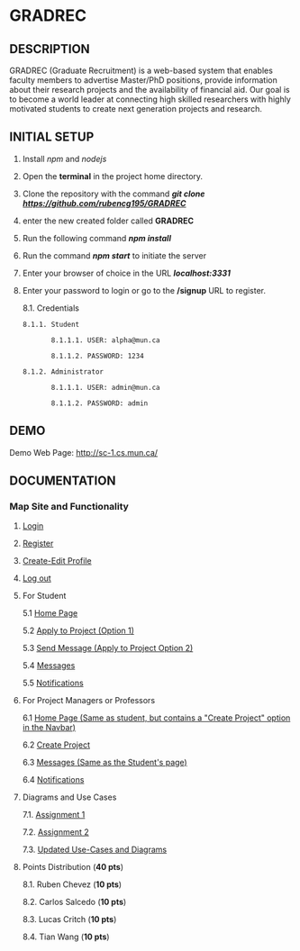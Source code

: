 # GRADREC

## DESCRIPTION

GRADREC (Graduate Recruitment) is a web-based system that enables faculty members to advertise Master/PhD positions, provide information about their research projects and the availability of financial aid.  Our goal is to become a world leader at connecting high skilled researchers with highly motivated students to create next generation projects and research.

## INITIAL SETUP

1. Install *npm* and *nodejs*

2. Open the **terminal** in the project home directory.

3. Clone the repository with the command **_git clone https://github.com/rubencg195/GRADREC_**

4. enter the new created folder called **GRADREC**

5. Run the following command **_npm install_**

6. Run the command **_npm start_** to initiate the server

7. Enter your browser of choice in the URL **_localhost:3331_**

8. Enter your password to login or go to the **/signup** URL to register.

   8.1. Credentials
   
       8.1.1. Student
       
              8.1.1.1. USER: alpha@mun.ca
              
              8.1.1.2. PASSWORD: 1234
     
       8.1.2. Administrator
       
              8.1.1.1. USER: admin@mun.ca
              
              8.1.1.2. PASSWORD: admin       

## DEMO

Demo Web Page: http://sc-1.cs.mun.ca/ 

## DOCUMENTATION

### Map Site and Functionality

1. [Login](SoftwareEngineering/login.md)
2. [Register](SoftwareEngineering/register.md)
3. [Create-Edit Profile](SoftwareEngineering/profile.md)
4. [Log out](SoftwareEngineering/logout.md)
5. For Student

   5.1 [Home Page](SoftwareEngineering/studentHomePage.md)
   
   5.2 [Apply to Project (Option 1)](SoftwareEngineering/applyStudent.md)
   
   5.3 [Send Message (Apply to Project Option 2)](SoftwareEngineering/sendMessage.md)
   
   5.4 [Messages](SoftwareEngineering/messages.md)
   
   5.5 [Notifications](SoftwareEngineering/notifications.md)
   
6. For Project Managers or Professors

   6.1 [Home Page (Same as student, but contains a "Create Project" option in the Navbar)](SoftwareEngineering/studentHomePage.md)

   6.2 [Create Project](SoftwareEngineering/createProject.md)

   6.3 [Messages (Same as the Student's page)](SoftwareEngineering/messages.md)

   6.4 [Notifications](SoftwareEngineering/notifications.md)
   
7. Diagrams and Use Cases

   7.1. [Assignment 1](SoftwareEngineering/Assignment_1_Group_1.pdf)
   
   7.2. [Assignment 2](SoftwareEngineering/Assignment_2_Group1.pdf)
   
   7.3. [Updated Use-Cases and Diagrams](SoftwareEngineering/UpdatedUseCases.pdf)

8. Points Distribution (**40 pts**)

   8.1. Ruben Chevez  (**10 pts**)
   
   8.2. Carlos Salcedo (**10 pts**)

   8.3. Lucas Critch (**10 pts**)

   8.4. Tian Wang (**10 pts**)
